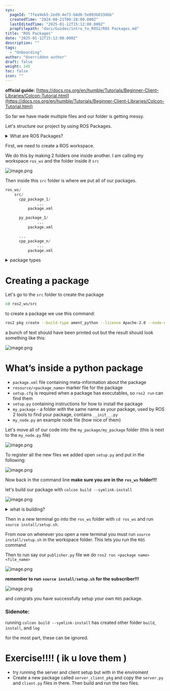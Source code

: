 ```yaml
---
sys:
  pageId: "7fea9eb5-2ed9-4e73-b6d6-5e093b833dbb"
  createdTime: "2024-08-21T00:28:00.000Z"
  lastEditedTime: "2025-01-12T15:12:00.000Z"
  propFilepath: "docs/Guides/intro_to_ROS2/ROS Packages.md"
title: "ROS Packages"
date: "2025-01-12T15:12:00.000Z"
description: ""
tags:
  - "Onboarding"
author: "Overridden author"
draft: false
weight: 145
toc: false
icon: ""
---
```


**official guide:** [https://docs.ros.org/en/humble/Tutorials/Beginner-Client-Libraries/Colcon-Tutorial.html](https://docs.ros.org/en/humble/Tutorials/Beginner-Client-Libraries/Colcon-Tutorial.html)

So far we have made multiple files and our folder is getting messy.

Let's structure our project by using ROS Packages.

<details>

<summary>What are ROS Packages?</summary>

ROS Packages are, as the name implies, packages of code that are highly sharable between ROS developers.

They consist of a folder, `package.xml` file, and source code

```python
      cpp_package_1/
		      ... imagine much code files here ..
          package.xml
```

</details>

First, we need to create a ROS workspace.

We do this by making 2 folders one inside another. I am calling my workspace `ros_ws` and the folder inside it `src`

![image.png](https://prod-files-secure.s3.us-west-2.amazonaws.com/d518164a-d88e-44d1-a4ee-3adb3bd8bce0/70706947-fd18-4537-a67b-e12946812d31/image.png?X-Amz-Algorithm=AWS4-HMAC-SHA256&X-Amz-Content-Sha256=UNSIGNED-PAYLOAD&X-Amz-Credential=ASIAZI2LB466WY3CVN3R%2F20250623%2Fus-west-2%2Fs3%2Faws4_request&X-Amz-Date=20250623T121702Z&X-Amz-Expires=3600&X-Amz-Security-Token=IQoJb3JpZ2luX2VjEBwaCXVzLXdlc3QtMiJHMEUCICFSb8EAa2%2FPMpnZqKk6s7NmPbgt%2FeHXmL1YhDNsFG2YAiEAmoYlpO%2BLnuYZQzYNFAnx6B9B3pgNAid3Xf5Nwpi3bucq%2FwMIFBAAGgw2Mzc0MjMxODM4MDUiDKxJWSyk3ljdQSHZeCrcA2vix1JyS531xEtdusbouBcNvD%2FapZHDM%2BLs1Qr%2Bzgvj2XlwD8Kww6y82onf6Ro047hwsZVFrY7UwotEgUuq8NX5UfmjvPrijaIWjzUfgL08qtuJ91Kr4U9J%2BthgwzJ%2BxjlO0dn4JrYCHBMOMpuIe9cqtWzDxmSzvSYLFL7KAyJNo7PvVLV3RSgnpIagDrdsKfViPpbQQy3cfvJj0J7T%2FjnxNrBcFzCH2M1sdLCRR1EWdlsXqYle1pe7iLE2gNMxoa9hhiLww1m1ZecASg12zc5%2BDrl8W0rrudEHncR8qdE4cqiqnq7iFrBAnQ9ajPjXI6BSEk%2BeatNViItYQNk8%2Fi%2B7oULbppPKphrmFrQVmHfZYG%2FFreDRhGDKebR7SYxafFygtci%2BerxgQ%2B5ljriAulzBCOSZRTSUbPzSU0qpA2Pn1X99sAWDHeBfntqniDFJbI9nx8i4xOBLsmiOj433niFJHCNMx5m1A1znM814RBi%2FQs6ju%2BFontmCK1rnhqOo67xMrNjUdRf%2BIrKUl%2BCGS93PXlD7oQwnyIU2Y%2FUp0Bnr3SdubLTCyv20ECs4RwgaM%2BXD4c98FUSBqu51ZNqpzTVgotTBJUN5z%2F9dUe7AEQ8CviBQqobbD1oFbouvMLrz5MIGOqUBXBtQ1B4p00PmBhEFE1w00B74mSbLm%2FRGDtz82eejij0lIcor8Tq%2F4hRv6AGVYKdTgbOV5%2F852IJxwlSMTAFEmG746uboDdHf5%2FljCw8MDsTEysyyfEnFd3QhVmyCx%2BCPR%2B0w5LN5T%2B%2BRun0U6DnJITDr0Gi2oWtzSl9%2Fl8mlkBkKNEeDbejgnepPGOP4xOk%2B2bBozq0v2DvUbUnaXwPlU%2FFbasm1&X-Amz-Signature=7760d9d416b67f3584e0ee41cfd90bba3913e0a4e8fa0bc9fd613f678bb104b3&X-Amz-SignedHeaders=host&x-amz-checksum-mode=ENABLED&x-id=GetObject)

Then inside this `src` folder is where we put all of our packages.

```python
ros_ws/
    src/
      cpp_package_1/
		      ...
          package.xml

      py_package_1/
		      ...
          package.xml

      ...
      cpp_package_n/
		      ...
          package.xml

```

<details>

<summary>package types</summary>

packages can be either `C++` or python.

the intern file structure is different for each but for this guide we will stick to creating python packages

</details>

# Creating a package

Let's go to the `src` folder to create the package

```bash
cd ros2_ws/src
```

to create a package we use this command:

```bash
ros2 pkg create --build-type ament_python --license Apache-2.0 --node-name my_node my_package
```

a bunch of text should have been printed out but the result should look something like this:

![image.png](https://prod-files-secure.s3.us-west-2.amazonaws.com/d518164a-d88e-44d1-a4ee-3adb3bd8bce0/e6cf1e3f-8512-4a3e-b131-079f800bf3e8/image.png?X-Amz-Algorithm=AWS4-HMAC-SHA256&X-Amz-Content-Sha256=UNSIGNED-PAYLOAD&X-Amz-Credential=ASIAZI2LB466WY3CVN3R%2F20250623%2Fus-west-2%2Fs3%2Faws4_request&X-Amz-Date=20250623T121702Z&X-Amz-Expires=3600&X-Amz-Security-Token=IQoJb3JpZ2luX2VjEBwaCXVzLXdlc3QtMiJHMEUCICFSb8EAa2%2FPMpnZqKk6s7NmPbgt%2FeHXmL1YhDNsFG2YAiEAmoYlpO%2BLnuYZQzYNFAnx6B9B3pgNAid3Xf5Nwpi3bucq%2FwMIFBAAGgw2Mzc0MjMxODM4MDUiDKxJWSyk3ljdQSHZeCrcA2vix1JyS531xEtdusbouBcNvD%2FapZHDM%2BLs1Qr%2Bzgvj2XlwD8Kww6y82onf6Ro047hwsZVFrY7UwotEgUuq8NX5UfmjvPrijaIWjzUfgL08qtuJ91Kr4U9J%2BthgwzJ%2BxjlO0dn4JrYCHBMOMpuIe9cqtWzDxmSzvSYLFL7KAyJNo7PvVLV3RSgnpIagDrdsKfViPpbQQy3cfvJj0J7T%2FjnxNrBcFzCH2M1sdLCRR1EWdlsXqYle1pe7iLE2gNMxoa9hhiLww1m1ZecASg12zc5%2BDrl8W0rrudEHncR8qdE4cqiqnq7iFrBAnQ9ajPjXI6BSEk%2BeatNViItYQNk8%2Fi%2B7oULbppPKphrmFrQVmHfZYG%2FFreDRhGDKebR7SYxafFygtci%2BerxgQ%2B5ljriAulzBCOSZRTSUbPzSU0qpA2Pn1X99sAWDHeBfntqniDFJbI9nx8i4xOBLsmiOj433niFJHCNMx5m1A1znM814RBi%2FQs6ju%2BFontmCK1rnhqOo67xMrNjUdRf%2BIrKUl%2BCGS93PXlD7oQwnyIU2Y%2FUp0Bnr3SdubLTCyv20ECs4RwgaM%2BXD4c98FUSBqu51ZNqpzTVgotTBJUN5z%2F9dUe7AEQ8CviBQqobbD1oFbouvMLrz5MIGOqUBXBtQ1B4p00PmBhEFE1w00B74mSbLm%2FRGDtz82eejij0lIcor8Tq%2F4hRv6AGVYKdTgbOV5%2F852IJxwlSMTAFEmG746uboDdHf5%2FljCw8MDsTEysyyfEnFd3QhVmyCx%2BCPR%2B0w5LN5T%2B%2BRun0U6DnJITDr0Gi2oWtzSl9%2Fl8mlkBkKNEeDbejgnepPGOP4xOk%2B2bBozq0v2DvUbUnaXwPlU%2FFbasm1&X-Amz-Signature=8d857ebed13f813db138cd3b08b546639330d15aa6c6e6793344833df50bc5db&X-Amz-SignedHeaders=host&x-amz-checksum-mode=ENABLED&x-id=GetObject)

# What’s inside a python package

- `package.xml` file containing meta-information about the package
- `resource/<package_name>` marker file for the package
- `setup.cfg` is required when a package has executables, so `ros2 run` can find them
- `setup.py` containing instructions for how to install the package
- `my_package` - a folder with the same name as your package, used by ROS 2 tools to find your package, contains `__init__.py`
- `my_node.py` an example node file (how nice of them)

Let's move all of our code into the `my_package/my_package` folder (this is next to the `my_node.py` file)

![image.png](https://prod-files-secure.s3.us-west-2.amazonaws.com/d518164a-d88e-44d1-a4ee-3adb3bd8bce0/9ce58f11-0da9-4d3e-b86d-506a9685d378/image.png?X-Amz-Algorithm=AWS4-HMAC-SHA256&X-Amz-Content-Sha256=UNSIGNED-PAYLOAD&X-Amz-Credential=ASIAZI2LB466WY3CVN3R%2F20250623%2Fus-west-2%2Fs3%2Faws4_request&X-Amz-Date=20250623T121702Z&X-Amz-Expires=3600&X-Amz-Security-Token=IQoJb3JpZ2luX2VjEBwaCXVzLXdlc3QtMiJHMEUCICFSb8EAa2%2FPMpnZqKk6s7NmPbgt%2FeHXmL1YhDNsFG2YAiEAmoYlpO%2BLnuYZQzYNFAnx6B9B3pgNAid3Xf5Nwpi3bucq%2FwMIFBAAGgw2Mzc0MjMxODM4MDUiDKxJWSyk3ljdQSHZeCrcA2vix1JyS531xEtdusbouBcNvD%2FapZHDM%2BLs1Qr%2Bzgvj2XlwD8Kww6y82onf6Ro047hwsZVFrY7UwotEgUuq8NX5UfmjvPrijaIWjzUfgL08qtuJ91Kr4U9J%2BthgwzJ%2BxjlO0dn4JrYCHBMOMpuIe9cqtWzDxmSzvSYLFL7KAyJNo7PvVLV3RSgnpIagDrdsKfViPpbQQy3cfvJj0J7T%2FjnxNrBcFzCH2M1sdLCRR1EWdlsXqYle1pe7iLE2gNMxoa9hhiLww1m1ZecASg12zc5%2BDrl8W0rrudEHncR8qdE4cqiqnq7iFrBAnQ9ajPjXI6BSEk%2BeatNViItYQNk8%2Fi%2B7oULbppPKphrmFrQVmHfZYG%2FFreDRhGDKebR7SYxafFygtci%2BerxgQ%2B5ljriAulzBCOSZRTSUbPzSU0qpA2Pn1X99sAWDHeBfntqniDFJbI9nx8i4xOBLsmiOj433niFJHCNMx5m1A1znM814RBi%2FQs6ju%2BFontmCK1rnhqOo67xMrNjUdRf%2BIrKUl%2BCGS93PXlD7oQwnyIU2Y%2FUp0Bnr3SdubLTCyv20ECs4RwgaM%2BXD4c98FUSBqu51ZNqpzTVgotTBJUN5z%2F9dUe7AEQ8CviBQqobbD1oFbouvMLrz5MIGOqUBXBtQ1B4p00PmBhEFE1w00B74mSbLm%2FRGDtz82eejij0lIcor8Tq%2F4hRv6AGVYKdTgbOV5%2F852IJxwlSMTAFEmG746uboDdHf5%2FljCw8MDsTEysyyfEnFd3QhVmyCx%2BCPR%2B0w5LN5T%2B%2BRun0U6DnJITDr0Gi2oWtzSl9%2Fl8mlkBkKNEeDbejgnepPGOP4xOk%2B2bBozq0v2DvUbUnaXwPlU%2FFbasm1&X-Amz-Signature=b9fe077d69aa28b1d4f267a171c996b994799a4fc5ba7d380902c24c92847875&X-Amz-SignedHeaders=host&x-amz-checksum-mode=ENABLED&x-id=GetObject)

To register all the new files we added open `setup.py` and put in the following:

![image.png](https://prod-files-secure.s3.us-west-2.amazonaws.com/d518164a-d88e-44d1-a4ee-3adb3bd8bce0/1cd7c262-4cae-4496-9d75-c178537d24a2/image.png?X-Amz-Algorithm=AWS4-HMAC-SHA256&X-Amz-Content-Sha256=UNSIGNED-PAYLOAD&X-Amz-Credential=ASIAZI2LB466WY3CVN3R%2F20250623%2Fus-west-2%2Fs3%2Faws4_request&X-Amz-Date=20250623T121702Z&X-Amz-Expires=3600&X-Amz-Security-Token=IQoJb3JpZ2luX2VjEBwaCXVzLXdlc3QtMiJHMEUCICFSb8EAa2%2FPMpnZqKk6s7NmPbgt%2FeHXmL1YhDNsFG2YAiEAmoYlpO%2BLnuYZQzYNFAnx6B9B3pgNAid3Xf5Nwpi3bucq%2FwMIFBAAGgw2Mzc0MjMxODM4MDUiDKxJWSyk3ljdQSHZeCrcA2vix1JyS531xEtdusbouBcNvD%2FapZHDM%2BLs1Qr%2Bzgvj2XlwD8Kww6y82onf6Ro047hwsZVFrY7UwotEgUuq8NX5UfmjvPrijaIWjzUfgL08qtuJ91Kr4U9J%2BthgwzJ%2BxjlO0dn4JrYCHBMOMpuIe9cqtWzDxmSzvSYLFL7KAyJNo7PvVLV3RSgnpIagDrdsKfViPpbQQy3cfvJj0J7T%2FjnxNrBcFzCH2M1sdLCRR1EWdlsXqYle1pe7iLE2gNMxoa9hhiLww1m1ZecASg12zc5%2BDrl8W0rrudEHncR8qdE4cqiqnq7iFrBAnQ9ajPjXI6BSEk%2BeatNViItYQNk8%2Fi%2B7oULbppPKphrmFrQVmHfZYG%2FFreDRhGDKebR7SYxafFygtci%2BerxgQ%2B5ljriAulzBCOSZRTSUbPzSU0qpA2Pn1X99sAWDHeBfntqniDFJbI9nx8i4xOBLsmiOj433niFJHCNMx5m1A1znM814RBi%2FQs6ju%2BFontmCK1rnhqOo67xMrNjUdRf%2BIrKUl%2BCGS93PXlD7oQwnyIU2Y%2FUp0Bnr3SdubLTCyv20ECs4RwgaM%2BXD4c98FUSBqu51ZNqpzTVgotTBJUN5z%2F9dUe7AEQ8CviBQqobbD1oFbouvMLrz5MIGOqUBXBtQ1B4p00PmBhEFE1w00B74mSbLm%2FRGDtz82eejij0lIcor8Tq%2F4hRv6AGVYKdTgbOV5%2F852IJxwlSMTAFEmG746uboDdHf5%2FljCw8MDsTEysyyfEnFd3QhVmyCx%2BCPR%2B0w5LN5T%2B%2BRun0U6DnJITDr0Gi2oWtzSl9%2Fl8mlkBkKNEeDbejgnepPGOP4xOk%2B2bBozq0v2DvUbUnaXwPlU%2FFbasm1&X-Amz-Signature=f8fdb45808fbb45dae8454bded9b008ae6a82987c3fe116c783387141b3451c9&X-Amz-SignedHeaders=host&x-amz-checksum-mode=ENABLED&x-id=GetObject)

Now back in the command line **make sure you are in the** **`ros_ws`** **folder!!!**

let's build our package with `colcon build --symlink-install`

![image.png](https://prod-files-secure.s3.us-west-2.amazonaws.com/d518164a-d88e-44d1-a4ee-3adb3bd8bce0/2f2a0d27-b173-48fd-b189-5f5c0ce65619/image.png?X-Amz-Algorithm=AWS4-HMAC-SHA256&X-Amz-Content-Sha256=UNSIGNED-PAYLOAD&X-Amz-Credential=ASIAZI2LB466WY3CVN3R%2F20250623%2Fus-west-2%2Fs3%2Faws4_request&X-Amz-Date=20250623T121702Z&X-Amz-Expires=3600&X-Amz-Security-Token=IQoJb3JpZ2luX2VjEBwaCXVzLXdlc3QtMiJHMEUCICFSb8EAa2%2FPMpnZqKk6s7NmPbgt%2FeHXmL1YhDNsFG2YAiEAmoYlpO%2BLnuYZQzYNFAnx6B9B3pgNAid3Xf5Nwpi3bucq%2FwMIFBAAGgw2Mzc0MjMxODM4MDUiDKxJWSyk3ljdQSHZeCrcA2vix1JyS531xEtdusbouBcNvD%2FapZHDM%2BLs1Qr%2Bzgvj2XlwD8Kww6y82onf6Ro047hwsZVFrY7UwotEgUuq8NX5UfmjvPrijaIWjzUfgL08qtuJ91Kr4U9J%2BthgwzJ%2BxjlO0dn4JrYCHBMOMpuIe9cqtWzDxmSzvSYLFL7KAyJNo7PvVLV3RSgnpIagDrdsKfViPpbQQy3cfvJj0J7T%2FjnxNrBcFzCH2M1sdLCRR1EWdlsXqYle1pe7iLE2gNMxoa9hhiLww1m1ZecASg12zc5%2BDrl8W0rrudEHncR8qdE4cqiqnq7iFrBAnQ9ajPjXI6BSEk%2BeatNViItYQNk8%2Fi%2B7oULbppPKphrmFrQVmHfZYG%2FFreDRhGDKebR7SYxafFygtci%2BerxgQ%2B5ljriAulzBCOSZRTSUbPzSU0qpA2Pn1X99sAWDHeBfntqniDFJbI9nx8i4xOBLsmiOj433niFJHCNMx5m1A1znM814RBi%2FQs6ju%2BFontmCK1rnhqOo67xMrNjUdRf%2BIrKUl%2BCGS93PXlD7oQwnyIU2Y%2FUp0Bnr3SdubLTCyv20ECs4RwgaM%2BXD4c98FUSBqu51ZNqpzTVgotTBJUN5z%2F9dUe7AEQ8CviBQqobbD1oFbouvMLrz5MIGOqUBXBtQ1B4p00PmBhEFE1w00B74mSbLm%2FRGDtz82eejij0lIcor8Tq%2F4hRv6AGVYKdTgbOV5%2F852IJxwlSMTAFEmG746uboDdHf5%2FljCw8MDsTEysyyfEnFd3QhVmyCx%2BCPR%2B0w5LN5T%2B%2BRun0U6DnJITDr0Gi2oWtzSl9%2Fl8mlkBkKNEeDbejgnepPGOP4xOk%2B2bBozq0v2DvUbUnaXwPlU%2FFbasm1&X-Amz-Signature=34fd733fa041724b95ce8afb764b6f6ea90af28085086ca1f09853b5727369f0&X-Amz-SignedHeaders=host&x-amz-checksum-mode=ENABLED&x-id=GetObject)

<details>

<summary>what is building?</summary>

if you are a CS major at Rose-Hulman you will learn the answer to this in CSSE132

but TLDR; is it combines all the code files into one program that can be run easily 

</details>

Then in a new terminal go into the `ros_ws` folder with `cd ros_ws` and run `source install/setup.sh`. 

From now on whenever you open a new terminal you must run `source install/setup.sh` in the workspace folder. This lets you run the `ROS` command

Then to run say our `publisher.py` file we do `ros2 run <package name> <file_name>`

![image.png](https://prod-files-secure.s3.us-west-2.amazonaws.com/d518164a-d88e-44d1-a4ee-3adb3bd8bce0/4f4b1219-3a44-4632-aa0a-ce3471699f59/image.png?X-Amz-Algorithm=AWS4-HMAC-SHA256&X-Amz-Content-Sha256=UNSIGNED-PAYLOAD&X-Amz-Credential=ASIAZI2LB466WY3CVN3R%2F20250623%2Fus-west-2%2Fs3%2Faws4_request&X-Amz-Date=20250623T121702Z&X-Amz-Expires=3600&X-Amz-Security-Token=IQoJb3JpZ2luX2VjEBwaCXVzLXdlc3QtMiJHMEUCICFSb8EAa2%2FPMpnZqKk6s7NmPbgt%2FeHXmL1YhDNsFG2YAiEAmoYlpO%2BLnuYZQzYNFAnx6B9B3pgNAid3Xf5Nwpi3bucq%2FwMIFBAAGgw2Mzc0MjMxODM4MDUiDKxJWSyk3ljdQSHZeCrcA2vix1JyS531xEtdusbouBcNvD%2FapZHDM%2BLs1Qr%2Bzgvj2XlwD8Kww6y82onf6Ro047hwsZVFrY7UwotEgUuq8NX5UfmjvPrijaIWjzUfgL08qtuJ91Kr4U9J%2BthgwzJ%2BxjlO0dn4JrYCHBMOMpuIe9cqtWzDxmSzvSYLFL7KAyJNo7PvVLV3RSgnpIagDrdsKfViPpbQQy3cfvJj0J7T%2FjnxNrBcFzCH2M1sdLCRR1EWdlsXqYle1pe7iLE2gNMxoa9hhiLww1m1ZecASg12zc5%2BDrl8W0rrudEHncR8qdE4cqiqnq7iFrBAnQ9ajPjXI6BSEk%2BeatNViItYQNk8%2Fi%2B7oULbppPKphrmFrQVmHfZYG%2FFreDRhGDKebR7SYxafFygtci%2BerxgQ%2B5ljriAulzBCOSZRTSUbPzSU0qpA2Pn1X99sAWDHeBfntqniDFJbI9nx8i4xOBLsmiOj433niFJHCNMx5m1A1znM814RBi%2FQs6ju%2BFontmCK1rnhqOo67xMrNjUdRf%2BIrKUl%2BCGS93PXlD7oQwnyIU2Y%2FUp0Bnr3SdubLTCyv20ECs4RwgaM%2BXD4c98FUSBqu51ZNqpzTVgotTBJUN5z%2F9dUe7AEQ8CviBQqobbD1oFbouvMLrz5MIGOqUBXBtQ1B4p00PmBhEFE1w00B74mSbLm%2FRGDtz82eejij0lIcor8Tq%2F4hRv6AGVYKdTgbOV5%2F852IJxwlSMTAFEmG746uboDdHf5%2FljCw8MDsTEysyyfEnFd3QhVmyCx%2BCPR%2B0w5LN5T%2B%2BRun0U6DnJITDr0Gi2oWtzSl9%2Fl8mlkBkKNEeDbejgnepPGOP4xOk%2B2bBozq0v2DvUbUnaXwPlU%2FFbasm1&X-Amz-Signature=fd07a58575cf3992514d72f301d94806c8b2029273fb4659a6162da956e7d808&X-Amz-SignedHeaders=host&x-amz-checksum-mode=ENABLED&x-id=GetObject)

**remember to run** **`source install/setup.sh`** **for the subscriber!!!**

![image.png](https://prod-files-secure.s3.us-west-2.amazonaws.com/d518164a-d88e-44d1-a4ee-3adb3bd8bce0/02121119-dad4-49ec-8356-c956108b4243/image.png?X-Amz-Algorithm=AWS4-HMAC-SHA256&X-Amz-Content-Sha256=UNSIGNED-PAYLOAD&X-Amz-Credential=ASIAZI2LB466WY3CVN3R%2F20250623%2Fus-west-2%2Fs3%2Faws4_request&X-Amz-Date=20250623T121702Z&X-Amz-Expires=3600&X-Amz-Security-Token=IQoJb3JpZ2luX2VjEBwaCXVzLXdlc3QtMiJHMEUCICFSb8EAa2%2FPMpnZqKk6s7NmPbgt%2FeHXmL1YhDNsFG2YAiEAmoYlpO%2BLnuYZQzYNFAnx6B9B3pgNAid3Xf5Nwpi3bucq%2FwMIFBAAGgw2Mzc0MjMxODM4MDUiDKxJWSyk3ljdQSHZeCrcA2vix1JyS531xEtdusbouBcNvD%2FapZHDM%2BLs1Qr%2Bzgvj2XlwD8Kww6y82onf6Ro047hwsZVFrY7UwotEgUuq8NX5UfmjvPrijaIWjzUfgL08qtuJ91Kr4U9J%2BthgwzJ%2BxjlO0dn4JrYCHBMOMpuIe9cqtWzDxmSzvSYLFL7KAyJNo7PvVLV3RSgnpIagDrdsKfViPpbQQy3cfvJj0J7T%2FjnxNrBcFzCH2M1sdLCRR1EWdlsXqYle1pe7iLE2gNMxoa9hhiLww1m1ZecASg12zc5%2BDrl8W0rrudEHncR8qdE4cqiqnq7iFrBAnQ9ajPjXI6BSEk%2BeatNViItYQNk8%2Fi%2B7oULbppPKphrmFrQVmHfZYG%2FFreDRhGDKebR7SYxafFygtci%2BerxgQ%2B5ljriAulzBCOSZRTSUbPzSU0qpA2Pn1X99sAWDHeBfntqniDFJbI9nx8i4xOBLsmiOj433niFJHCNMx5m1A1znM814RBi%2FQs6ju%2BFontmCK1rnhqOo67xMrNjUdRf%2BIrKUl%2BCGS93PXlD7oQwnyIU2Y%2FUp0Bnr3SdubLTCyv20ECs4RwgaM%2BXD4c98FUSBqu51ZNqpzTVgotTBJUN5z%2F9dUe7AEQ8CviBQqobbD1oFbouvMLrz5MIGOqUBXBtQ1B4p00PmBhEFE1w00B74mSbLm%2FRGDtz82eejij0lIcor8Tq%2F4hRv6AGVYKdTgbOV5%2F852IJxwlSMTAFEmG746uboDdHf5%2FljCw8MDsTEysyyfEnFd3QhVmyCx%2BCPR%2B0w5LN5T%2B%2BRun0U6DnJITDr0Gi2oWtzSl9%2Fl8mlkBkKNEeDbejgnepPGOP4xOk%2B2bBozq0v2DvUbUnaXwPlU%2FFbasm1&X-Amz-Signature=173a8bec66afe101f75cd1cead01440134767bb9dbc5d5a9b37f83980fb9740d&X-Amz-SignedHeaders=host&x-amz-checksum-mode=ENABLED&x-id=GetObject)

and congrats you have successfully setup your own `ROS` package.

### Sidenote:

running `colcon build --symlink-install` has created other folder `build`, `install`, and `log`

for the most part, these can be ignored.

# Exercise!!!! ( ik u love them )

- try running the server and client setup but with in the enviroment
- Create a new package called `server_client_pkg` and copy the `server.py` and `client.py` files in there. Then build and run the two files.
